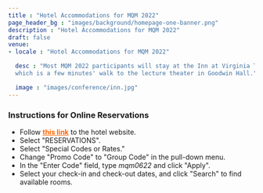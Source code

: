 ```yaml
---
title : "Hotel Accommodations for MQM 2022"
page_header_bg : "images/background/homepage-one-banner.png"
description : "Hotel Accommodations for MQM 2022"
draft: false
venue:
- locale : "Hotel Accommodations for MQM 2022"

  desc : "Most MQM 2022 participants will stay at the Inn at Virginia Tech,
  which is a few minutes' walk to the lecture theater in Goodwin Hall."

  image : "images/conference/inn.jpg"
---
```


### Instructions for Online Reservations

<ul>
<li>Follow <a style="color:#ff6600" href="https://www.innatvirginiatech.com/"><b>this link</b></a> to the hotel website.</li>
<li> Select "RESERVATIONS".</li>
<li> Select "Special Codes or Rates."</li>
<li> Change "Promo Code" to "Group Code" in the pull-down menu.</li>
<li> In the "Enter Code" field, type <i>mqm0622</i> and click "Apply".</li>
<li> Select your check-in and check-out dates, and click "Search" to find
available rooms.</li>
</ul>
